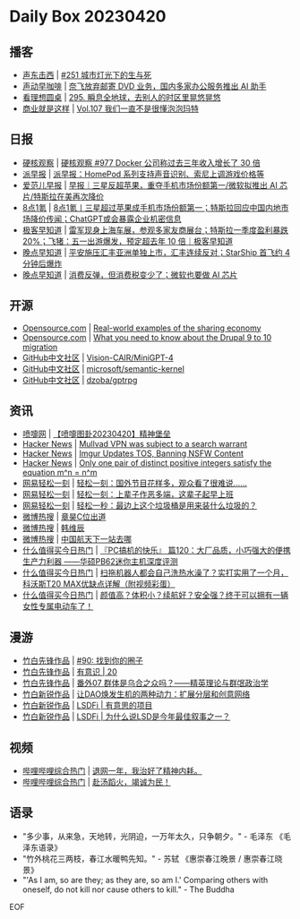 # Daily Box 20230420

## 播客
- [声东击西](https://etw.fm/) | [#251 城市灯光下的生与死](http://etw.fm/2047)
- [声动早咖啡](https://sheng-espresso.fireside.fm/) | [奈飞放弃邮寄 DVD 业务，国内多家办公服务推出 AI 助手](https://sheng-espresso.fireside.fm/252)
- [看理想圆桌](https://www.vistopia.com.cn/detail/13) | [295. 瞬息全地球，去别人的时区里晃悠晃悠](https://shop.vistopia.com.cn/article?article_id=660266)
- [商业就是这样](https://thatisbiz.fireside.fm/) | [Vol.107 我们一直不是很懂泡泡玛特](https://thatisbiz.fireside.fm/115)

## 日报
- [硬核观察](https://linux.cn/news/express/) | [硬核观察 #977 Docker 公司称过去三年收入增长了 30 倍](https://linux.cn/article-15740-1.html?utm_source=rss&utm_medium=rss)
- [派早报](https://sspai.com/tag/%E6%B4%BE%E6%97%A9%E6%8A%A5) | [派早报：HomePod 系列支持声音识别、索尼上调游戏价格等](https://sspai.com/post/79383)
- [爱范儿早报](https://www.ifanr.com/category/ifanrnews) | [早报｜三星反超苹果，重夺手机市场份额第一/微软拟推出 AI 芯片/特斯拉在美再次降价](https://www.ifanr.com/1543914)
- [8点1氪](https://36kr.com/user/5652071) | [8点1氪丨三星超过苹果成手机市场份额第一；特斯拉回应中国内地市场降价传闻；ChatGPT或会暴露企业机密信息](https://36kr.com/p/2222944763299204)
- [极客早知道](https://www.geekpark.net/column/74) | [雷军现身上海车展，参观多家友商展台；特斯拉一季度盈利暴跌 20%；飞猪：五一出游爆发，预定超去年 10 倍｜极客早知道](https://www.geekpark.net/news/317834)
- [晚点早知道](https://www.latepost.com/news/index?proma=3) | [平安施压汇丰亚洲单独上市，汇丰连续反对；​StarShip 首飞约 4 分钟后爆炸](https://www.latepost.com/news/dj_detail?id=1611)
- [晚点早知道](https://www.latepost.com/news/index?proma=3) | [消费反弹，但消费税变少了；微软也要做 AI 芯片](https://www.latepost.com/news/dj_detail?id=1608)

## 开源
- [Opensource.com](https://opensource.com/) | [Real-world examples of the sharing economy](https://opensource.com/article/23/4/sharing-economy-examples)
- [Opensource.com](https://opensource.com/) | [What you need to know about the Drupal 9 to 10 migration](https://opensource.com/article/23/4/drupal-9-10-migration)
- [GitHub中文社区](https://www.githubs.cn/trending) | [Vision-CAIR/MiniGPT-4](https://github.com/Vision-CAIR/MiniGPT-4)
- [GitHub中文社区](https://www.githubs.cn/trending) | [microsoft/semantic-kernel](https://github.com/microsoft/semantic-kernel)
- [GitHub中文社区](https://www.githubs.cn/trending) | [dzoba/gptrpg](https://github.com/dzoba/gptrpg)

## 资讯
- [喷嚏网](http://www.dapenti.com/blog/blog.asp?subjectid=70&name=xilei) | [【喷嚏图卦20230420】精神堡垒](http://www.dapenti.com/blog/more.asp?name=xilei&id=171010)
- [Hacker News](https://news.ycombinator.com/front) | [Mullvad VPN was subject to a search warrant](https://news.ycombinator.com/item?id=35638917)
- [Hacker News](https://news.ycombinator.com/front) | [Imgur Updates TOS, Banning NSFW Content](https://news.ycombinator.com/item?id=35635884)
- [Hacker News](https://news.ycombinator.com/front) | [Only one pair of distinct positive integers satisfy the equation m^n = n^m](https://news.ycombinator.com/item?id=35635491)
- [网易轻松一刻](https://m.163.com/touch/exclusive/sub/qsyk) | [轻松一刻：国外节目花样多，观众看了很难说……](https://3g.163.com/news/article/I2Q61P64000181BR.html)
- [网易轻松一刻](https://m.163.com/touch/exclusive/sub/qsyk) | [轻松一刻：上辈子作恶多端，这辈子起早上班](https://3g.163.com/news/article/I2NDVH5P000181BR.html)
- [网易轻松一刻](https://m.163.com/touch/exclusive/sub/qsyk) | [轻松一秒：最边上这个垃圾桶是用来装什么垃圾的？](https://3g.163.com/news/article/I2PM25I5000181BT.html)
- [微博热搜](https://weibo.com/newlogin?tabtype=search) | [章昊C位出道](https://s.weibo.com/weibo?q=%23章昊C位出道%23)
- [微博热搜](https://weibo.com/newlogin?tabtype=search) | [韩维辰](https://s.weibo.com/weibo?q=%23韩维辰%23)
- [微博热搜](https://weibo.com/newlogin?tabtype=search) | [中国航天下一站去哪](https://s.weibo.com/weibo?q=%23中国航天下一站去哪%23)
- [什么值得买今日热门](https://post.smzdm.com/hot_1/) | [『PC搞机的快乐』 篇120：大厂品质，小巧强大的便携生产力利器 ——华硕PB62迷你主机深度评测](https://post.smzdm.com/p/apvg3d49/)
- [什么值得买今日热门](https://post.smzdm.com/hot_1/) | [扫拖机器人都会自己洗热水澡了？实打实用了一个月，科沃斯T20 MAX优缺点详解（附视频彩蛋）](https://post.smzdm.com/p/a20kqq8n/)
- [什么值得买今日热门](https://post.smzdm.com/hot_1/) | [颜值高？体积小？续航好？安全强？终于可以拥有一辆女性专属电动车了！](https://post.smzdm.com/p/a5o34g98/)

## 漫游
- [竹白先锋作品](https://www.zhubai.wiki/) | [#90: 找到你的圈子](https://open.zhubai.wiki/a/l/t/z/pl/weichen/2260837510571716608)
- [竹白先锋作品](https://www.zhubai.wiki/) | [有意识 | 20](https://open.zhubai.wiki/a/l/t/z/pl/swimming/2260836899134468096)
- [竹白先锋作品](https://www.zhubai.wiki/) | [番外07 群体是乌合之众吗？——精英理论与群氓政治学](https://open.zhubai.wiki/a/l/t/z/pl/feigechuanshu/2260809112210763776)
- [竹白新锐作品](https://www.zhubai.wiki/) | [让DAO焕发生机的两种动力：扩展分层和创意网络](https://open.zhubai.wiki/a/l/t/z/pl/connie/2260764276786548736)
- [竹白新锐作品](https://www.zhubai.wiki/) | [LSDFi | 有意思的项目](https://open.zhubai.wiki/a/l/t/z/pl/connie/2260757903399014400)
- [竹白新锐作品](https://www.zhubai.wiki/) | [LSDFi | 为什么说LSD是今年最佳叙事之一？](https://open.zhubai.wiki/a/l/t/z/pl/connie/2260733960106143744)

## 视频
- [哔哩哔哩综合热门](https://www.bilibili.com/v/popular/all/) | [退网一年，我治好了精神内耗。](https://b23.tv/BV1x24y1c7aw)
- [哔哩哔哩综合热门](https://www.bilibili.com/v/popular/all/) | [赴汤蹈火，竭诚为民！](https://b23.tv/BV1uV4y1o7az)

## 语录
- "多少事，从来急，天地转，光阴迫，一万年太久，只争朝夕。" - 毛泽东 《毛泽东语录》
- "竹外桃花三两枝，春江水暖鸭先知。" - 苏轼 《惠崇春江晚景 / 惠崇春江晓景》
- "'As I am, so are they; as they are, so am I.' Comparing others with oneself, do not kill nor cause others to kill." - The Buddha

EOF
